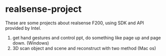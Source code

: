 # realsense-project
These are some projects about realsense F200, using SDK and API provided by Intel.
1. get hand gestures and control ppt, do something like page up and page down. (Windows)
2. 3D scan object and scene and reconstruct with two method (Mac os)
